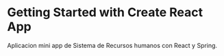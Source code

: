 # Getting Started with Create React App

Aplicacion mini app de Sistema de Recursos humanos con React y Spring.